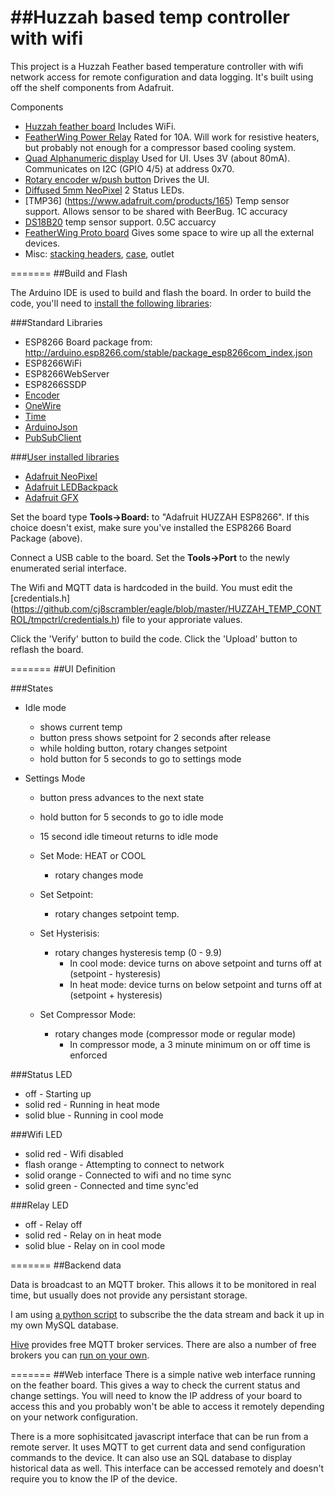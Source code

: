 ##Huzzah based temp controller with wifi
=======

This project is a Huzzah Feather based temperature controller with wifi
network access for remote configuration and data logging.  It's built using
off the shelf components from Adafruit.

Components
  * [Huzzah feather board](https://www.adafruit.com/products/2821) Includes WiFi.
  * [FeatherWing Power Relay](https://www.adafruit.com/products/3191) Rated for 10A.  Will work for resistive heaters, but probably not enough for a compressor based cooling system.
  * [Quad Alphanumeric display](https://www.adafruit.com/products/3128) Used for UI.  Uses 3V (about 80mA).  Communicates on I2C (GPIO 4/5) at address 0x70.
  * [Rotary encoder w/push button](https://www.adafruit.com/products/377) Drives the UI.
  * [Diffused 5mm NeoPixel](https://www.adafruit.com/products/1938) 2 Status LEDs.
  * [TMP36] (https://www.adafruit.com/products/165) Temp sensor support.  Allows sensor to be shared with BeerBug.  1C accuracy
  * [DS18B20](https://www.adafruit.com/product/381) temp sensor support.  0.5C accuarcy
  * [FeatherWing Proto board](https://www.adafruit.com/products/2884) Gives some space to wire up all the external devices.
  * Misc: [stacking headers](https://www.adafruit.com/products/2830), [case](https://www.amazon.com/gp/product/B0002BSRIO/ref=oh_aui_detailpage_o02_s00?ie=UTF8&psc=1), outlet

=======
##Build and Flash

The Arduino IDE is used to build and flash the board.  In order to build the code, you'll
need to [install the following libraries](https://www.arduino.cc/en/Guide/Libraries):

###Standard Libraries
   * ESP8266 Board package from: http://arduino.esp8266.com/stable/package_esp8266com_index.json
   * ESP8266WiFi
   * ESP8266WebServer
   * ESP8266SSDP
   * [Encoder](http://www.pjrc.com/teensy/td_libs_Encoder.html)
   * [OneWire](http://www.pjrc.com/teensy/td_libs_OneWire.html)
   * [Time](http://playground.arduino.cc/code/time)
   * [ArduinoJson](https://github.com/bblanchon/ArduinoJson)
   * [PubSubClient](http://pubsubclient.knolleary.net/)

###[User installed libraries](https://learn.adafruit.com/adafruit-all-about-arduino-libraries-install-use/how-to-install-a-library)
   * [Adafruit NeoPixel](https://github.com/adafruit/Adafruit_NeoPixel)
   * [Adafruit LEDBackpack](https://github.com/adafruit/Adafruit_LED_Backpack)
   * [Adafruit GFX](https://github.com/adafruit/Adafruit-GFX-Library)

Set the board type **Tools->Board:** to "Adafruit HUZZAH ESP8266".  If this choice doesn't exist, make sure you've installed the ESP8266 Board Package (above).

Connect a USB cable to the board.  Set the **Tools->Port** to the newly enumerated serial interface.

The Wifi and MQTT data is hardcoded in the build.  You must edit the [credentials.h] (https://github.com/cj8scrambler/eagle/blob/master/HUZZAH_TEMP_CONTROL/tmpctrl/credentials.h)
file to your approriate values.

Click the 'Verify' button to build the code.  Click the 'Upload' button to reflash the board.

=======
##UI Definition
 
###States
  * Idle mode
    * shows current temp
    * button press shows setpoint for 2 seconds after release
    * while holding button, rotary changes setpoint
    * hold button for 5 seconds to go to settings mode

  * Settings Mode
    * button press advances to the next state
    * hold button for 5 seconds to go to idle mode
    * 15 second idle timeout returns to idle mode

    * Set Mode: HEAT or COOL
      * rotary changes mode
    * Set Setpoint:
      * rotary changes setpoint temp.
    * Set Hysterisis:
      * rotary changes hysteresis temp (0 - 9.9)
        * In cool mode: device turns on above setpoint and turns off at (setpoint - hysteresis)
        * In heat mode: device turns on below setpoint and turns off at (setpoint + hysteresis)
    * Set Compressor Mode:
      * rotary changes mode (compressor mode or regular mode)
        * In compressor mode, a 3 minute minimum on or off time is enforced

###Status LED
  * off          - Starting up
  * solid red    - Running in heat mode
  * solid blue   - Running in cool mode

###Wifi LED
  * solid red    - Wifi disabled
  * flash orange - Attempting to connect to network
  * solid orange - Connected to wifi and no time sync
  * solid green  - Connected and time sync'ed

###Relay LED
  * off          - Relay off
  * solid red    - Relay on in heat mode
  * solid blue   - Relay on in cool mode

=======
##Backend data

Data is broadcast to an MQTT broker.  This allows it to be monitored in real time, but usually does
not provide any persistant storage.

I am using [a python script](https://gist.github.com/matbor/6532185) to subscribe the the data stream
and back it up in my own MySQL database.

[Hive](http://www.hivemq.com/try-out/) provides free MQTT broker services.  There are also a number
of free brokers you can [run on your own](http://blog.thingstud.io/getting-started/free-mqtt-brokers-for-thingstudio/).

=======
##Web interface
There is a simple native web interface running on the feather board.  This gives a way to check
the current status and change settings.  You will need to know the IP address of your board to access
this and you probably won't be able to access it remotely depending on your network configuration.

There is a more sophisitcated javascript interface that can be run from a remote server.  It uses
MQTT to get current data and send configuration commands to the device.  It can also use an SQL
database to display historical data as well.  This interface can be accessed remotely and doesn't
require you to know the IP of the device.
